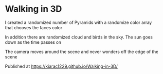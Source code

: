 # Walking in 3D

I created a randomized number of Pyramids with a randomize color array that chooses the faces color

In addition there are randomized cloud and birds in the sky. The sun goes down as the time passes on

The camera moves around the scene and never wonders off the edge of the scene

Published at https://kiarac1229.github.io/Walking-in-3D/
